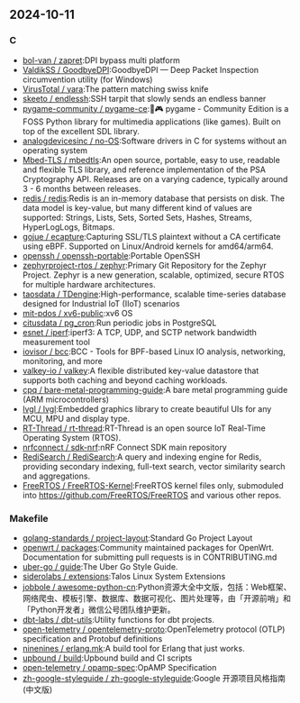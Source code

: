 ## 2024-10-11

### C

* [bol-van / zapret](https://github.com/bol-van/zapret):DPI bypass multi platform
* [ValdikSS / GoodbyeDPI](https://github.com/ValdikSS/GoodbyeDPI):GoodbyeDPI — Deep Packet Inspection circumvention utility (for Windows)
* [VirusTotal / yara](https://github.com/VirusTotal/yara):The pattern matching swiss knife
* [skeeto / endlessh](https://github.com/skeeto/endlessh):SSH tarpit that slowly sends an endless banner
* [pygame-community / pygame-ce](https://github.com/pygame-community/pygame-ce):🐍🎮 pygame - Community Edition is a FOSS Python library for multimedia applications (like games). Built on top of the excellent SDL library.
* [analogdevicesinc / no-OS](https://github.com/analogdevicesinc/no-OS):Software drivers in C for systems without an operating system
* [Mbed-TLS / mbedtls](https://github.com/Mbed-TLS/mbedtls):An open source, portable, easy to use, readable and flexible TLS library, and reference implementation of the PSA Cryptography API. Releases are on a varying cadence, typically around 3 - 6 months between releases.
* [redis / redis](https://github.com/redis/redis):Redis is an in-memory database that persists on disk. The data model is key-value, but many different kind of values are supported: Strings, Lists, Sets, Sorted Sets, Hashes, Streams, HyperLogLogs, Bitmaps.
* [gojue / ecapture](https://github.com/gojue/ecapture):Capturing SSL/TLS plaintext without a CA certificate using eBPF. Supported on Linux/Android kernels for amd64/arm64.
* [openssh / openssh-portable](https://github.com/openssh/openssh-portable):Portable OpenSSH
* [zephyrproject-rtos / zephyr](https://github.com/zephyrproject-rtos/zephyr):Primary Git Repository for the Zephyr Project. Zephyr is a new generation, scalable, optimized, secure RTOS for multiple hardware architectures.
* [taosdata / TDengine](https://github.com/taosdata/TDengine):High-performance, scalable time-series database designed for Industrial IoT (IIoT) scenarios
* [mit-pdos / xv6-public](https://github.com/mit-pdos/xv6-public):xv6 OS
* [citusdata / pg_cron](https://github.com/citusdata/pg_cron):Run periodic jobs in PostgreSQL
* [esnet / iperf](https://github.com/esnet/iperf):iperf3: A TCP, UDP, and SCTP network bandwidth measurement tool
* [iovisor / bcc](https://github.com/iovisor/bcc):BCC - Tools for BPF-based Linux IO analysis, networking, monitoring, and more
* [valkey-io / valkey](https://github.com/valkey-io/valkey):A flexible distributed key-value datastore that supports both caching and beyond caching workloads.
* [cpq / bare-metal-programming-guide](https://github.com/cpq/bare-metal-programming-guide):A bare metal programming guide (ARM microcontrollers)
* [lvgl / lvgl](https://github.com/lvgl/lvgl):Embedded graphics library to create beautiful UIs for any MCU, MPU and display type.
* [RT-Thread / rt-thread](https://github.com/RT-Thread/rt-thread):RT-Thread is an open source IoT Real-Time Operating System (RTOS).
* [nrfconnect / sdk-nrf](https://github.com/nrfconnect/sdk-nrf):nRF Connect SDK main repository
* [RediSearch / RediSearch](https://github.com/RediSearch/RediSearch):A query and indexing engine for Redis, providing secondary indexing, full-text search, vector similarity search and aggregations.
* [FreeRTOS / FreeRTOS-Kernel](https://github.com/FreeRTOS/FreeRTOS-Kernel):FreeRTOS kernel files only, submoduled into https://github.com/FreeRTOS/FreeRTOS and various other repos.

### Makefile

* [golang-standards / project-layout](https://github.com/golang-standards/project-layout):Standard Go Project Layout
* [openwrt / packages](https://github.com/openwrt/packages):Community maintained packages for OpenWrt. Documentation for submitting pull requests is in CONTRIBUTING.md
* [uber-go / guide](https://github.com/uber-go/guide):The Uber Go Style Guide.
* [siderolabs / extensions](https://github.com/siderolabs/extensions):Talos Linux System Extensions
* [jobbole / awesome-python-cn](https://github.com/jobbole/awesome-python-cn):Python资源大全中文版，包括：Web框架、网络爬虫、模板引擎、数据库、数据可视化、图片处理等，由「开源前哨」和「Python开发者」微信公号团队维护更新。
* [dbt-labs / dbt-utils](https://github.com/dbt-labs/dbt-utils):Utility functions for dbt projects.
* [open-telemetry / opentelemetry-proto](https://github.com/open-telemetry/opentelemetry-proto):OpenTelemetry protocol (OTLP) specification and Protobuf definitions
* [ninenines / erlang.mk](https://github.com/ninenines/erlang.mk):A build tool for Erlang that just works.
* [upbound / build](https://github.com/upbound/build):Upbound build and CI scripts
* [open-telemetry / opamp-spec](https://github.com/open-telemetry/opamp-spec):OpAMP Specification
* [zh-google-styleguide / zh-google-styleguide](https://github.com/zh-google-styleguide/zh-google-styleguide):Google 开源项目风格指南 (中文版)
